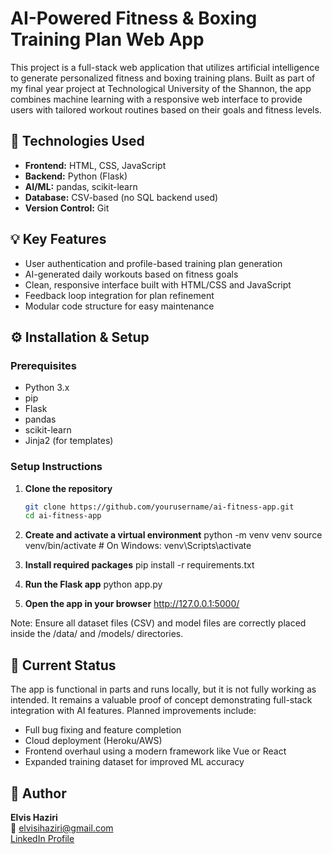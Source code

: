 # AI-Powered Fitness & Boxing Training Plan Web App

This project is a full-stack web application that utilizes artificial intelligence to generate personalized fitness and boxing training plans. Built as part of my final year project at Technological University of the Shannon, the app combines machine learning with a responsive web interface to provide users with tailored workout routines based on their goals and fitness levels.

## 🔧 Technologies Used

- **Frontend:** HTML, CSS, JavaScript  
- **Backend:** Python (Flask)  
- **AI/ML:** pandas, scikit-learn  
- **Database:** CSV-based (no SQL backend used)  
- **Version Control:** Git

## 💡 Key Features

- User authentication and profile-based training plan generation  
- AI-generated daily workouts based on fitness goals  
- Clean, responsive interface built with HTML/CSS and JavaScript  
- Feedback loop integration for plan refinement  
- Modular code structure for easy maintenance

## ⚙️ Installation & Setup

### Prerequisites

- Python 3.x  
- pip  
- Flask  
- pandas  
- scikit-learn  
- Jinja2 (for templates)

### Setup Instructions

1. **Clone the repository**
   ```bash
   git clone https://github.com/yourusername/ai-fitness-app.git
   cd ai-fitness-app
   
2. **Create and activate a virtual environment**
    python -m venv venv
    source venv/bin/activate     # On Windows: venv\Scripts\activate

3. **Install required packages**
    pip install -r requirements.txt

4. **Run the Flask app**
    python app.py

5. **Open the app in your browser**
    http://127.0.0.1:5000/


Note: Ensure all dataset files (CSV) and model files are correctly placed inside the /data/ and /models/ directories.

## 🚧 Current Status

The app is functional in parts and runs locally, but it is not fully working as intended. It remains a valuable proof of concept demonstrating full-stack integration with AI features. Planned improvements include:

- Full bug fixing and feature completion  
- Cloud deployment (Heroku/AWS)  
- Frontend overhaul using a modern framework like Vue or React  
- Expanded training dataset for improved ML accuracy

## 👤 Author

**Elvis Haziri**  
📧 elvisihaziri@gmail.com  
    [LinkedIn Profile](https://www.linkedin.com/in/elvis-haziri-095b34251)

